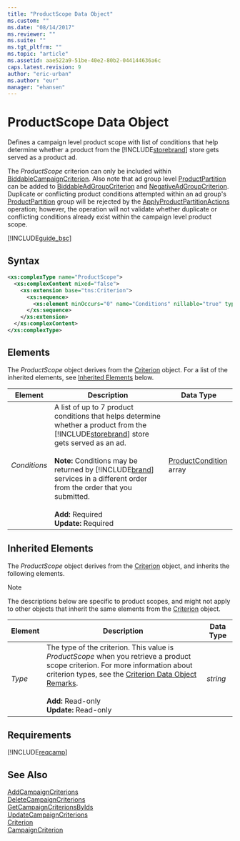 ```yaml
---
title: "ProductScope Data Object"
ms.custom: ""
ms.date: "08/14/2017"
ms.reviewer: ""
ms.suite: ""
ms.tgt_pltfrm: ""
ms.topic: "article"
ms.assetid: aae522a9-51be-40e2-80b2-044144636a6c
caps.latest.revision: 9
author: "eric-urban"
ms.author: "eur"
manager: "ehansen"
---
```

# ProductScope Data Object
Defines a campaign level product scope with list of conditions that help determine whether a product from the [!INCLUDE[storebrand](../campaign-api/includes/storebrand.md)] store gets served as a product ad.

The *ProductScope* criterion can only be included within [BiddableCampaignCriterion](../campaign-api/biddablecampaigncriterion-data-object.md). Also note that ad group level [ProductPartition](../campaign-api/productpartition-data-object.md) can be added to [BiddableAdGroupCriterion](../campaign-api/biddableadgroupcriterion-data-object.md) and [NegativeAdGroupCriterion](../campaign-api/negativeadgroupcriterion-data-object.md). Duplicate or conflicting product conditions attempted within an ad group's [ProductPartition](../campaign-api/productpartition-data-object.md) group will be rejected by the [ApplyProductPartitionActions](../campaign-api/applyproductpartitionactions-service-operation.md) operation; however, the operation will not validate whether duplicate or conflicting conditions already exist within the campaign level product scope.

[!INCLUDE[guide_bsc](../campaign-api/includes/guide-bsc.md)]

## Syntax

```xml
<xs:complexType name="ProductScope">
  <xs:complexContent mixed="false">
    <xs:extension base="tns:Criterion">
      <xs:sequence>
        <xs:element minOccurs="0" name="Conditions" nillable="true" type="tns:ArrayOfProductCondition"/>
      </xs:sequence>
    </xs:extension>
  </xs:complexContent>
</xs:complexType>
```

## <a name="Elements"></a>Elements
The *ProductScope* object derives from the [Criterion](../campaign-api/criterion-data-object.md) object. For a list of the inherited elements, see [Inherited Elements](#inheritedelements) below.

|Element|Description|Data Type|
|-----------|---------------|-------------|
|*Conditions*|A list of up to 7 product conditions that helps determine whether a product from the [!INCLUDE[storebrand](../campaign-api/includes/storebrand.md)] store gets served as an ad.<br /><br />**Note:** Conditions may be returned by [!INCLUDE[brand](../campaign-api/includes/brand.md)] services in a different order from the order that you submitted.<br /><br />**Add:** Required<br/>**Update:** Required|[ProductCondition](../campaign-api/productcondition-data-object.md) array|

## <a name="InheritedElements"></a>Inherited Elements
The *ProductScope* object derives from the [Criterion](../campaign-api/criterion-data-object.md) object, and inherits the following elements. 

> [!NOTE]
> The descriptions below are specific to product scopes, and might not apply to other objects that inherit the same elements from the [Criterion](../campaign-api/criterion-data-object.md) object.

|Element|Description|Data Type|
|-----------|---------------|-------------|
|*Type*|The type of the criterion. This value is *ProductScope* when you retrieve a product scope criterion. For more information about criterion types, see the [Criterion Data Object Remarks](../campaign-api/criterion-data-object.md#remarks).<br /><br />**Add:** Read-only<br/>**Update:** Read-only|*string*|

## Requirements
[!INCLUDE[reqcamp](../campaign-api/includes/reqcamp.md)]
## See Also
[AddCampaignCriterions](../campaign-api/addcampaigncriterions-service-operation.md)  
[DeleteCampaignCriterions](../campaign-api/deletecampaigncriterions-service-operation.md)  
[GetCampaignCriterionsByIds](../campaign-api/getcampaigncriterionsbyids-service-operation.md)  
[UpdateCampaignCriterions](../campaign-api/updatecampaigncriterions-service-operation.md)  
[Criterion](../campaign-api/criterion-data-object.md)  
[CampaignCriterion](../campaign-api/campaigncriterion-data-object.md)  

